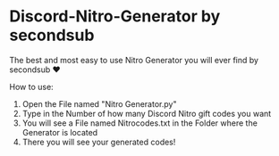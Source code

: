 # Discord-Nitro-Generator by secondsub

The best and most easy to use Nitro Generator you will ever find by secondsub ❤

How to use: 
1. Open the File named "Nitro Generator.py"
2. Type in the Number of how many Discord Nitro gift codes you want
3. You will see a File named Nitrocodes.txt in the Folder where the Generator is located
4. There you will see your generated codes!
